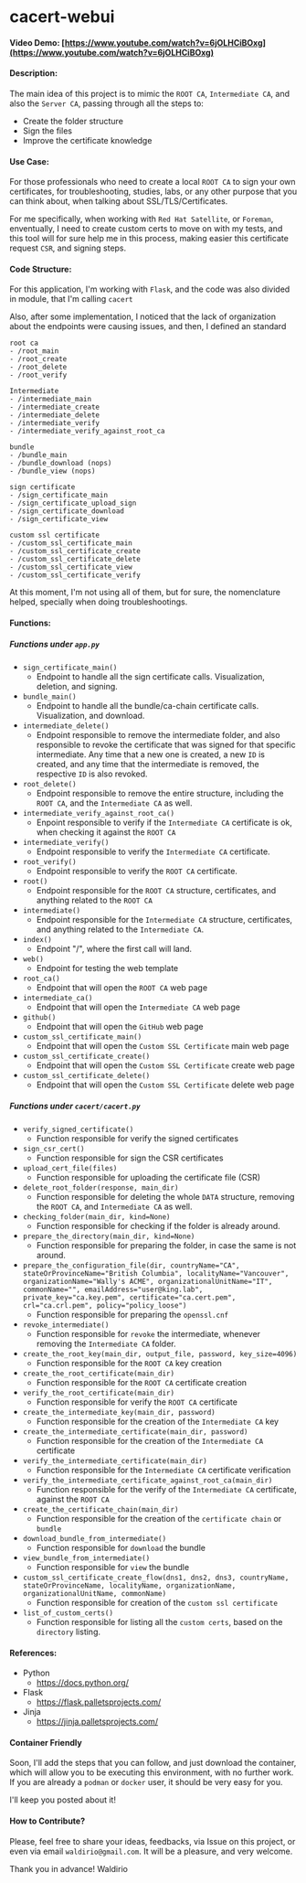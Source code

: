 # cacert-webui
#### Video Demo:  [https://www.youtube.com/watch?v=6jOLHCiBOxg](https://www.youtube.com/watch?v=6jOLHCiBOxg)
#### Description:
The main idea of this project is to mimic the `ROOT CA`, `Intermediate CA`, and also the `Server CA`, passing through all the steps to:
- Create the folder structure
- Sign the files
- Improve the certificate knowledge

#### Use Case:
For those professionals who need to create a local `ROOT CA` to sign your own certificates, for troubleshooting, studies, labs, or any other purpose that you can think about, when talking about SSL/TLS/Certificates.

For me specifically, when working with `Red Hat Satellite`, or `Foreman`, enventually, I need to create custom certs to move on with my tests, and this tool will for sure help me in this process, making easier this certificate request `CSR`, and signing steps.

#### Code Structure:
For this application, I'm working with `Flask`, and the code was also divided in module, that I'm calling `cacert`

Also, after some implementation, I noticed that the lack of organization about the endpoints were causing issues, and then, I defined an standard
```
root ca
- /root_main
- /root_create
- /root_delete
- /root_verify

Intermediate
- /intermediate_main
- /intermediate_create
- /intermediate_delete
- /intermediate_verify
- /intermediate_verify_against_root_ca

bundle
- /bundle_main
- /bundle_download (nops)
- /bundle_view (nops)

sign certificate
- /sign_certificate_main
- /sign_certificate_upload_sign
- /sign_certificate_download
- /sign_certificate_view

custom ssl certificate
- /custom_ssl_certificate_main
- /custom_ssl_certificate_create
- /custom_ssl_certificate_delete
- /custom_ssl_certificate_view
- /custom_ssl_certificate_verify
```

At this moment, I'm not using all of them, but for sure, the nomenclature helped, specially when doing troubleshootings.

#### Functions:

##### Functions under `app.py`
- `sign_certificate_main()`
  - Endpoint to handle all the sign certificate calls. Visualization, deletion, and signing.
- `bundle_main()`
  - Endpoint to handle all the bundle/ca-chain certificate calls. Visualization, and download.
- `intermediate_delete()`
  - Endpoint responsible to remove the intermediate folder, and also responsible to revoke the certificate that was signed for that specific intermediate. Any time that a new one is created, a new `ID` is created, and any time that the intermediate is removed, the respective `ID` is also revoked.
- `root_delete()`
  - Endpoint responsible to remove the entire structure, including the `ROOT CA`, and the `Intermediate CA` as well.
- `intermediate_verify_against_root_ca()`
  - Enpoint responsible to verify if the `Intermediate CA` certificate is ok, when checking it against the `ROOT CA`
- `intermediate_verify()`
  - Endpoint responsible to verify the `Intermediate CA` certificate.
- `root_verify()`
  - Endpoint responsible to verify the `ROOT CA` certificate.
- `root()`
  - Endpoint responsible for the `ROOT CA` structure, certificates, and anything related to the `ROOT CA`
- `intermediate()`
  - Endpoint responsible for the `Intermediate CA` structure, certificates, and anything related to the `Intermediate CA`.
- `index()`
  - Endpoint "/", where the first call will land.
- `web()`
  - Endpoint for testing the web template
- `root_ca()`
  - Endpoint that will open the `ROOT CA` web page
- `intermediate_ca()`
  - Endpoint that will open the `Intermediate CA` web page
- `github()`
  - Endpoint that will open the `GitHub` web page
- `custom_ssl_certificate_main()`
  - Endpoint that will open the `Custom SSL Certificate` main web page
- `custom_ssl_certificate_create()`
  - Endpoint that will open the `Custom SSL Certificate` create web page
- `custom_ssl_certificate_delete()`
  - Endpoint that will open the `Custom SSL Certificate` delete web page


##### Functions under `cacert/cacert.py`

- `verify_signed_certificate()`
  - Function responsible for verify the signed certificates
- `sign_csr_cert()`
  - Function responsible for sign the CSR certificates
- `upload_cert_file(files)`
  - Function responsible for uploading the certificate file (CSR)
- `delete_root_folder(response, main_dir)`
  - Function responsible for deleting the whole `DATA` structure, removing the `ROOT CA`, and `Intermediate CA` as well.
- `checking_folder(main_dir, kind=None)`
  - Function responsible for checking if the folder is already around.
- `prepare_the_directory(main_dir, kind=None)`
  - Function responsible for preparing the folder, in case the same is not around.
- `prepare_the_configuration_file(dir, countryName="CA", stateOrProvinceName="British Columbia", localityName="Vancouver", organizationName="Wally's ACME", organizationalUnitName="IT", commonName="", emailAddress="user@king.lab", private_key="ca.key.pem", certificate="ca.cert.pem", crl="ca.crl.pem", policy="policy_loose")`
  - Function responsible for preparing the `openssl.cnf`
- `revoke_intermediate()`
  - Function responsible for `revoke` the intermediate, whenever removing the `Intermediate CA` folder.
- `create_the_root_key(main_dir, output_file, password, key_size=4096)`
  - Function responsible for the `ROOT CA` key creation
- `create_the_root_certificate(main_dir)`
  - Function responsible for the `ROOT CA` certificate creation
- `verify_the_root_certificate(main_dir)`
  - Function responsible for verify the `ROOT CA` certificate
- `create_the_intermediate_key(main_dir, password)`
  - Function responsible for the creation of the `Intermediate CA` key
- `create_the_intermediate_certificate(main_dir, password)`
  - Function responsible for the creation of the `Intermediate CA` certificate
- `verify_the_intermediate_certificate(main_dir)`
  - Function responsible for the `Intermediate CA` certificate verification
- `verify_the_intermediate_certificate_against_root_ca(main_dir)`
  - Function responsible for the verify of the `Intermediate CA` certificate, against the `ROOT CA`
- `create_the_certificate_chain(main_dir)`
  - Function responsible for the creation of the `certificate chain` or `bundle`
- `download_bundle_from_intermediate()`
  - Function responsible for `download` the bundle
- `view_bundle_from_intermediate()`
  - Function responsible for `view` the bundle
- `custom_ssl_certificate_create_flow(dns1, dns2, dns3, countryName, stateOrProvinceName, localityName, organizationName, organizationalUnitName, commonName)`
  - Function responsible for creation of the `custom ssl certificate`
- `list_of_custom_certs()`
  - Function responsible for listing all the `custom certs`, based on the `directory` listing.


#### References:
- Python
  - https://docs.python.org/
- Flask
  - https://flask.palletsprojects.com/
- Jinja
  - https://jinja.palletsprojects.com/


#### Container Friendly
Soon, I'll add the steps that you can follow, and just download the container, which will allow you to be executing this environment, with no further work. If you are already a `podman` or `docker` user, it should be very easy for you.

I'll keep you posted about it!


#### How to Contribute?
Please, feel free to share your ideas, feedbacks, via Issue on this project, or even via email `waldirio@gmail.com`. It will be a pleasure, and very welcome.

Thank you in advance!
Waldirio